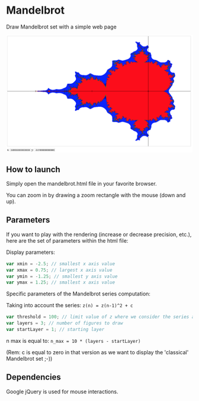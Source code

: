 # Mandelbrot
Draw Mandelbrot set with a simple web page

![Mandelbrot](mandelbrot.png "Mandelbrot")

## How to launch
Simply open the mandelbrot.html file in your favorite browser.

You can zoom in by drawing a zoom rectangle with the mouse (down and up).

## Parameters
If you want to play with the rendering (increase or decrease precision, etc.), here are the set of parameters within the html file:

Display parameters:
```javascript
var xmin = -2.5; // smallest x axis value
var xmax = 0.75; // largest x axis value
var ymin = -1.25; // smallest y axis value
var ymax = 1.25; // smallest x axis value
```

Specific parameters of the Mandelbrot series computation:

Taking into account the series:
``
z(n) = z(n-1)^2 + c
``

```javascript
var threshold = 100; // limit value of z where we consider the series as divergent
var layers = 3; // number of figures to draw
var startLayer = 1; // starting layer
```

n max is equal to: ```n_max = 10 * (layers - startLayer)```

(Rem: c is equal to zero in that version as we want to display the 'classical' Mandelbrot set ;-))

## Dependencies
Google jQuery is used for mouse interactions.
